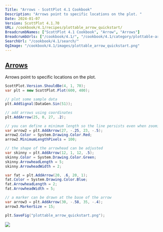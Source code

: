 ```yaml
---
Title: "Arrows - ScottPlot 4.1 Cookbook"
Description: "Arrows point to specific locations on the plot. "
Date: 2024-01-07
Version: ScottPlot 4.1.70
URL: /cookbook/4.1/recipes/plottable_arrow_quickstart/
BreadcrumbNames: ["ScottPlot 4.1 Cookbook", "Arrow", "Arrows"]
BreadcrumbUrls: ["/cookbook/4.1/", "/cookbook/4.1/category/plottable-arrow", "/cookbook/4.1/recipes/plottable_arrow_quickstart/"]
SearchUrl: "/cookbook/4.1/search/"
OgImage: "/cookbook/4.1/images/plottable_arrow_quickstart.png"
---
```


<h2><a id='arrows' href='/cookbook/4.1/recipes/plottable_arrow_quickstart/'>Arrows</a></h2>

Arrows point to specific locations on the plot. 

```cs
ScottPlot.Version.ShouldBe(4, 1, 70);
var plt = new ScottPlot.Plot(600, 400);

// plot some sample data
plt.AddSignal(DataGen.Sin(51));

// add arrows using coordinates
plt.AddArrow(25, 0, 27, .2);

// you can define a minimum length so the line persists even when zooming out
var arrow2 = plt.AddArrow(27, -.25, 23, -.5);
arrow2.Color = System.Drawing.Color.Red;
arrow2.MinimumLengthPixels = 100;

// the shape of the arrowhead can be adjusted
var skinny = plt.AddArrow(12, 1, 12, .5);
skinny.Color = System.Drawing.Color.Green;
skinny.ArrowheadLength = 5;
skinny.ArrowheadWidth = 2;

var fat = plt.AddArrow(20, .6, 20, 1);
fat.Color = System.Drawing.Color.Blue;
fat.ArrowheadLength = 2;
fat.ArrowheadWidth = 5;

// a marker can be drawn at the base of the arrow
var arrow3 = plt.AddArrow(30, -.58, 35, -.4);
arrow3.MarkerSize = 15;

plt.SaveFig("plottable_arrow_quickstart.png");
```

<img src='../../images/plottable_arrow_quickstart.png' class='d-block mx-auto my-5' />


